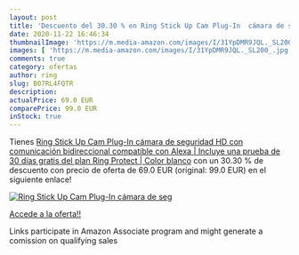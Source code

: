 ```yaml
---
layout: post
title: 'Descuento del 30.30 % en Ring Stick Up Cam Plug-In  cámara de seg'
date: 2020-11-22 16:46:34
thumbnailImage: 'https://m.media-amazon.com/images/I/31YpDMR9JQL._SL200_.jpg'
images: [ 'https://m.media-amazon.com/images/I/31YpDMR9JQL._SL200_.jpg' ]
comments: true
category: ofertas
author: ring
slug: B07RL4FQTR
description:
actualPrice: 69.0 EUR
comparePrice: 99.0 EUR
inStock: true
---
```


Tienes [Ring Stick Up Cam Plug-In  cámara de seguridad HD con comunicación bidireccional  compatible con Alexa | Incluye una prueba de 30 días gratis del plan Ring Protect | Color blanco](https://www.amazon.es/dp/B07RL4FQTR/?tag=tolees-21) con un 30.30 % de descuento con precio de oferta de 69.0 EUR (original: 99.0 EUR) en el siguiente enlace!

[![Ring Stick Up Cam Plug-In  cámara de seg](https://m.media-amazon.com/images/I/31YpDMR9JQL._SL200_.jpg)](https://www.amazon.es/dp/B07RL4FQTR/?tag=tolees-21)

[Accede a la oferta!!](https://www.amazon.es/dp/B07RL4FQTR/?tag=tolees-21)

Links participate in Amazon Associate program and might generate a comission on qualifying sales


